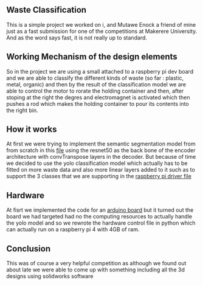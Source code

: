 ## Waste Classification 
This is a simple project we worked on i, and Mutawe Enock a friend of mine just as a fast submission for one of the competitions at Makerere University. And as the word says fast, it is not really up to standard.

## Working Mechanism of the design elements
So in the project we are using a small attached to a raspberry pi dev board and we are able to classify the different kinds of waste (so far : plastic, metal, organic) and then by the result of the classification model we are able to control the motor to rorate the holding container and then, after stoping at the right the degres and electromagnet is activated which then pushes a rod which makes the holding container to pour its contents into the right bin.

## How it works
At first we were trying to implement the semantic segmentation model from from scratch in this [file](https://github.com/timothy-voiuhy/WasteClassification/blob/main/CModel.py) using the resnet50 as the back bone of the encoder architecture with convTranspose layers in the decoder.
But because of time we decided to use the yolo classification
model which actually has to be fitted on more waste data and also more linear layers added to it such as to support the 3 classes that we are supporting in the [raspberry pi driver file](https://github.com/timothy-voiuhy/WasteClassification/blob/main/rasp_driver.py)

## Hardware 
At fisrt we implemented the code for an [arduino board](https://github.com/timothy-voiuhy/WasteClassification/blob/main/arduino-logic.cpp) but it turned out the board we had targeted had no the computing resources to actually handle the yolo model and so we rewrote the hardware control file in python which can actually run on a raspberry pi 4 with 4GB of ram.

## Conclusion
This was of course a very helpful competition as although we found out about late we were able to come up with something including all the 3d designs using solidworks software